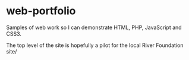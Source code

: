 web-portfolio
=============

Samples of web work so I can demonstrate HTML, PHP, JavaScript and CSS3.

The top level of the site is hopefully a pilot for the local River Foundation site/